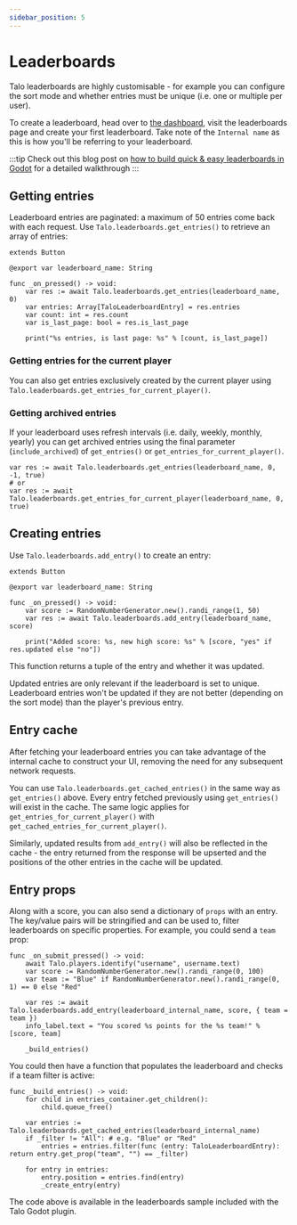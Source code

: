 ```yaml
---
sidebar_position: 5
---
```


# Leaderboards

Talo leaderboards are highly customisable - for example you can configure the sort mode and whether entries must be unique (i.e. one or multiple per user).

To create a leaderboard, head over to [the dashboard](https://dashboard.trytalo.com), visit the leaderboards page and create your first leaderboard. Take note of the `Internal name` as this is how you'll be referring to your leaderboard.

:::tip
Check out this blog post on [how to build quick & easy leaderboards in Godot](https://trytalo.com/blog/leaderboards-godot?utm_source=docs&utm_medium=tip) for a detailed walkthrough
:::

## Getting entries

Leaderboard entries are paginated: a maximum of 50 entries come back with each request. Use `Talo.leaderboards.get_entries()` to retrieve an array of entries:

```gdscript title="get_entries_button.gd"
extends Button

@export var leaderboard_name: String

func _on_pressed() -> void:
	var res := await Talo.leaderboards.get_entries(leaderboard_name, 0)
	var entries: Array[TaloLeaderboardEntry] = res.entries
	var count: int = res.count
	var is_last_page: bool = res.is_last_page

	print("%s entries, is last page: %s" % [count, is_last_page])
```

### Getting entries for the current player

You can also get entries exclusively created by the current player using `Talo.leaderboards.get_entries_for_current_player()`.

### Getting archived entries

If your leaderboard uses refresh intervals (i.e. daily, weekly, monthly, yearly) you can get archived entries using the final parameter (`include_archived`) of `get_entries()` or `get_entries_for_current_player()`.

```gdscript
var res := await Talo.leaderboards.get_entries(leaderboard_name, 0, -1, true)
# or
var res := await Talo.leaderboards.get_entries_for_current_player(leaderboard_name, 0, true)
```

## Creating entries

Use `Talo.leaderboards.add_entry()` to create an entry:

```gdscript title="add_entry_button.gd"
extends Button

@export var leaderboard_name: String

func _on_pressed() -> void:
	var score := RandomNumberGenerator.new().randi_range(1, 50)
	var res := await Talo.leaderboards.add_entry(leaderboard_name, score)

	print("Added score: %s, new high score: %s" % [score, "yes" if res.updated else "no"])
```

This function returns a tuple of the entry and whether it was updated.

Updated entries are only relevant if the leaderboard is set to unique. Leaderboard entries won't be updated if they are not better (depending on the sort mode) than the player's previous entry.

## Entry cache

After fetching your leaderboard entries you can take advantage of the internal cache to construct your UI, removing the need for any subsequent network requests.

You can use `Talo.leaderboards.get_cached_entries()` in the same way as `get_entries()` above. Every entry fetched previously using `get_entries()` will exist in the cache. The same logic applies for `get_entries_for_current_player()` with `get_cached_entries_for_current_player()`.

Similarly, updated results from `add_entry()` will also be reflected in the cache - the entry returned from the response will be upserted and the positions of the other entries in the cache will be updated.

## Entry props

Along with a score, you can also send a dictionary of `props` with an entry. The key/value pairs will be stringified and can be used to, filter leaderboards on specific properties. For example, you could send a `team` prop:

```gdscript
func _on_submit_pressed() -> void:
	await Talo.players.identify("username", username.text)
	var score := RandomNumberGenerator.new().randi_range(0, 100)
	var team := "Blue" if RandomNumberGenerator.new().randi_range(0, 1) == 0 else "Red"

	var res := await Talo.leaderboards.add_entry(leaderboard_internal_name, score, { team = team })
	info_label.text = "You scored %s points for the %s team!" % [score, team]

	_build_entries()
```

You could then have a function that populates the leaderboard and checks if a team filter is active:

```gdscript
func _build_entries() -> void:
	for child in entries_container.get_children():
		child.queue_free()

	var entries := Talo.leaderboards.get_cached_entries(leaderboard_internal_name)
	if _filter != "All": # e.g. "Blue" or "Red"
		entries = entries.filter(func (entry: TaloLeaderboardEntry): return entry.get_prop("team", "") == _filter)

	for entry in entries:
		entry.position = entries.find(entry)
		_create_entry(entry)
```

The code above is available in the leaderboards sample included with the Talo Godot plugin.
